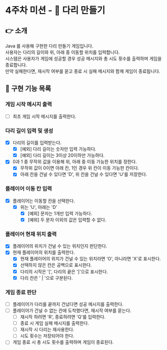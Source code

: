 # 4주차 미션 - 🌉 다리 만들기

## 👉 소개

Java 를 사용해 구현한 다리 만들기 게임입니다.\
사용자는 다리의 길이와 위, 아래 중 이동할 위치를 입력합니다.\
시스템은 사용자가 게임에 성공할 경우 성공 메시지와 총 시도 횟수를 출력하며 게임을 종료합니다.\
만약 실패한다면, 재시작 여부를 묻고 종료 시 실패 메시지와 함께 게임이 종료됩니다.

## 🚀 구현 기능 목록

### 게임 시작 메시지 출력

- [ ] 최초 게임 시작 메시지를 출력한다.

### 다리 길이 입력 및 생성

- [x] 다리의 길이를 입력받는다.
    - [x] [예외] 다리 길이는 숫자만 입력 가능하다.
    - [x] [예외] 다리 길이는 3이상 20이하만 가능하다.
- [x] 0과 1 중 무작위 값을 이용해 위, 아래 중 이동 가능한 위치를 정한다.
    - [x] 무작위 값이 0이면 아래 칸, 1인 경우 위 칸이 이동 가능한 칸이다.
    - [x] 아래 칸을 건널 수 있다면 'D', 위 칸을 건널 수 있다면 'U'를 저장한다.

### 플레이어 이동 칸 입력

- [x] 플레이어는 이동할 칸을 선택한다.
    - [x] 위는 'U', 아래는 'D'
      - [x] [예외] 문자는 1개만 입력 가능하다.
      - [x] [예외] 두 문자 이외의 값은 입력할 수 없다.

### 플레이어 현재 위치 출력

- [x] 플레이어의 위치가 건널 수 있는 위치인지 판단한다.
- [x] 현재 플레이어의 위치를 출력한다.
    - [x] 현재 플레이어의 위치가 건널 수 있는 위치라면 'O', 아니라면 'X'로 표시한다.
    - [x] 선택하지 않은 칸은 공백으로 표시한다.
    - [x] 다리의 시작은 '[', 다리의 끝은 ']'으로 표시한다.
    - [x] 다리 칸은 ' | '으로 구분된다.

### 게임 종료 판단

- [ ] 플레이어가 다리를 끝까지 건넜다면 성공 메시지를 출력한다.
- [ ] 플레이어가 건널 수 없는 칸에 도착했다면, 재시작 여부를 묻는다.
    - [ ] 재시작 하려면 'R', 종료하려면 'Q'를 입력한다.
    - [ ] 종료 시 게임 실패 메시지를 출력한다.
    - [ ] 재시작 시 다리는 재사용한다.
    - [ ] 시도 횟수는 저장되어야 한다.
- [ ] 게임 종료 시 총 시도 횟수를 출력하며 게임이 종료된다.